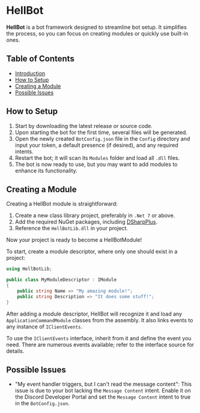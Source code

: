 # HellBot

**HellBot** is a bot framework designed to streamline bot setup. It simplifies the process, so you can focus on creating modules or quickly use built-in ones.

## Table of Contents
- [Introduction](#hellbot)
- [How to Setup](#how-to-setup)
- [Creating a Module](#how-do-i-make-a-module)
- [Possible Issues](#possible-issues)

## How to Setup

1. Start by downloading the latest release or source code.
2. Upon starting the bot for the first time, several files will be generated.
3. Open the newly created `BotConfig.json` file in the `Config` directory and input your token, a default presence (if desired), and any required intents.
4. Restart the bot; it will scan its `Modules` folder and load all `.dll` files.
5. The bot is now ready to use, but you may want to add modules to enhance its functionality.

## Creating a Module

Creating a HellBot module is straightforward:

1. Create a new class library project, preferably in `.Net 7` or above.
2. Add the required NuGet packages, including [DSharpPlus](https://github.com/DSharpPlus/DSharpPlus).
3. Reference the `HellBotLib.dll` in your project.

Now your project is ready to become a HellBotModule!

To start, create a module descriptor, where only one should exist in a project:

```csharp
using HellBotLib;

public class MyModuleDescriptor : IModule
{
    public string Name => "My amazing module!";
    public string Description => "It does some stuff!";
}
```
After adding a module descriptor, HellBot will recognize it and load any `ApplicationCommandModule` classes from the assembly. It also links events to any instance of `IClientEvents`.

To use the `IClientEvents` interface, inherit from it and define the event you need. There are numerous events available; refer to the interface source for details.

## Possible Issues
- "My event handler triggers, but I can't read the message content": This issue is due to your bot lacking the `Message Content` intent. Enable it on the Discord Developer Portal and set the `Message Content` intent to true in the `BotConfig.json`.
